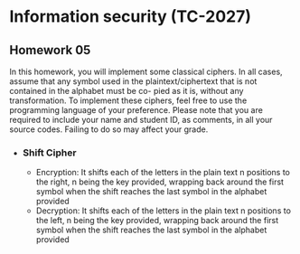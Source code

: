# Information security (TC-2027)
## Homework 05

In this homework, you will implement some classical ciphers. In all cases, assume that any symbol used in the plaintext/ciphertext that is not contained in the alphabet must be co- pied as it is, without any transformation. To implement these ciphers, feel free to use the programming language of your preference.
Please note that you are required to include your name and student ID, as comments, in all your source codes. Failing to do so may affect your grade.

- ### Shift Cipher
  - Encryption: It shifts each of the letters in the plain text n positions to         the right, n being the key provided, wrapping back around the first symbol when the shift reaches the last symbol in the alphabet provided
  - Decryption: It shifts each of the letters in the plain text n positions to the left, n being the key provided, wrapping back around the first symbol when the shift reaches the last symbol in the alphabet provided
